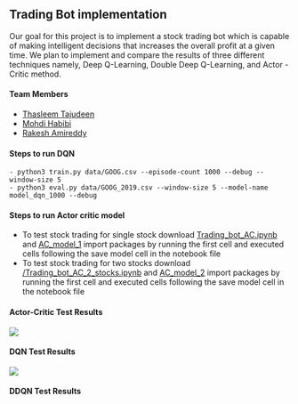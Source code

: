 ## Trading Bot implementation

Our goal for this project is to implement a stock trading bot which is capable of making intelligent decisions that increases the overall profit at a given time. We plan to implement and compare the results of three different techniques namely,  Deep Q-Learning, Double Deep Q-Learning, and Actor -Critic method.

#### Team Members

- [Thasleem Tajudeen](https://github.com/Thaslim)
- [Mohdi Habibi](https://github.com/mohdihabibi)
- [Rakesh Amireddy](https://github.com/rakeshamireddy)


#### Steps to run DQN 

    - python3 train.py data/GOOG.csv --episode-count 1000 --debug --window-size 5
    - python3 eval.py data/GOOG_2019.csv --window-size 5 --model-name model_dqn_1000 --debug
    
#### Steps to run Actor critic model
- To test stock trading for single stock download [Trading_bot_AC.ipynb](Actor-Critic/Trading_bot_AC.ipynb) and [AC_model_1](Actor-Critic/AC_model_1) import packages by running the first cell and executed cells following the save model cell in the notebook file
- To test stock trading for two stocks download [/Trading_bot_AC_2_stocks.ipynb](Actor-Critic/Trading_bot_AC_2_stocks.ipynb) and [AC_model_2](Actor-Critic/AC_model_2) import packages by running the first cell and executed cells following the save model cell in the notebook file


#### Actor-Critic Test Results
![](https://github.com/mohdihabibi/Trading-Bot/blob/master/Actor-Critic/Test_results-AC.jpg)

#### DQN Test Results
![](https://github.com/mohdihabibi/Trading-Bot/blob/master/DQN/plots/DQN_Test_Sell_vs_Buy.png)

#### DDQN Test Results
